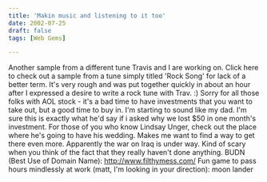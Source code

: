 ```yaml
---
title: 'Makin music and listening to it too'
date: 2002-07-25
draft: false
tags: [Web Gems]

---
```


Another sample from a different tune Travis and I are working on. Click here to check out a sample from a tune simply titled 'Rock Song' for lack of a better term. It's very rough and was put together quickly in about an hour after I expressed a desire to write a rock tune with Trav. :) Sorry for all those folks with AOL stock - it's a bad time to have investments that you want to take out, but a good time to buy in. I'm starting to sound like my dad. I'm sure this is exactly what he'd say if i asked why we lost $50 in one month's investment. For those of you who know Lindsay Unger, check out the place where he's going to have his wedding. Makes me want to find a way to get there even more. Apparently the war on Iraq is under way. Kind of scary when you think of the fact that they really haven't done anything. BUDN (Best Use of Domain Name): http://www.filthymess.com/ Fun game to pass hours mindlessly at work (matt, I'm looking in your direction): moon lander